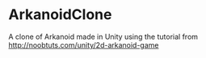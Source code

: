 ArkanoidClone
=============

A clone of Arkanoid made in Unity using the tutorial from http://noobtuts.com/unity/2d-arkanoid-game
